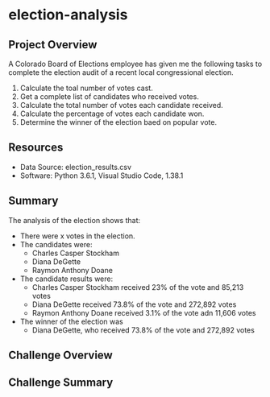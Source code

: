 # election-analysis

## Project Overview
A Colorado Board of Elections employee has given me the following tasks to complete the election audit of a recent local congressional election. 

1. Calculate the toal number of votes cast.
2. Get a complete list of candidates who received votes.
3. Calculate the total number of votes each candidate received. 
4. Calculate the percentage of votes each candidate won.
5. Determine the winner of the election baed on popular vote. 

## Resources 
- Data Source: election_results.csv
- Software: Python 3.6.1, Visual Studio Code, 1.38.1

## Summary
The analysis of the election shows that: 
- There were x votes in the election. 
- The candidates were: 
  - Charles Casper Stockham
  - Diana DeGette
  - Raymon Anthony Doane
- The candidate results were: 
  - Charles Casper Stockham received 23% of the vote and 85,213 votes 
  - Diana DeGette received 73.8% of the vote and 272,892 votes
  - Raymon Anthony Doane received 3.1% of the vote adn 11,606 votes
- The winner of the election was 
  - Diana DeGette, who received 73.8% of the vote and 272,892 votes

## Challenge Overview


## Challenge Summary

